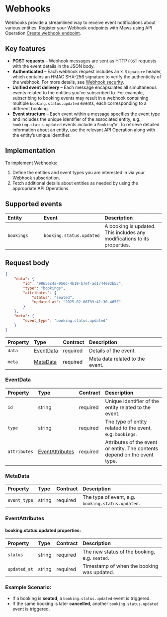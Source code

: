 # Webhooks

Webhooks provide a streamlined way to receive event notifications about various entities. Register your Webhook endpoints with Mews using API Operation [Create webhook endpoint](../operations/webhookendpoints.md#create-webhook-endpoint).

## Key features

* __POST requests__ – Webhook messages are sent as HTTP `POST` requests with the event details in the JSON body.
* __Authenticated__ – Each webhook request includes an `X-Signature` header, which contains an HMAC SHA-256 signature to verify the authenticity of the webhook. For more details, see [Webhook security](wh-security.md).
* __Unified event delivery__ – Each message encapsulates all simultaneous events related to the entities you’ve subscribed to. For example, subscribing to booking events may result in a webhook containing multiple `booking.status.updated` events, each corresponding to a different booking.
* __Event structure__ – Each event within a message specifies the event type and includes the unique identifier of the associated entity, e.g., `booking.status.updated` events include a `BookingId`. To retrieve detailed information about an entity, use the relevant API Operation along with the entity’s unique identifier.

## Implementation

To implement Webhooks:

1. Define the entities and event types you are interested in via your Webhook subscription.
2. Fetch additional details about entities as needed by using the appropriate API Operations.

## Supported events

| <div style="width:100px">Entity</div> | <div style="width:150px">Event</div> | Description |
| :-- | :-- | :-- |
| `bookings` | `booking.status.updated`  | A booking is updated. This includes any modifications to its properties. |

## Request body

```json
{
    "data": {
        "id": "98656c4a-950d-4b19-b7ef-ad1744e92b53",
        "type": "bookings",
        "attributes": {
            "status": "seated",
            "updated_at": "2025-02-06T09:41:30.465Z"
        }
    },
    "meta": {
        "event_type": "booking.status.updated"
    }
}
```

| Property | Type | Contract | Description |
| :-- | :-- | :-- | :-- |
| `data` | [EventData](#eventdata) | required | Details of the event. |
| `meta` | [MetaData](#metadata) | required | Meta data related to the event. |

### EventData

| Property | Type | Contract | Description |
| :-- | :-- | :-- | :-- |
| `id` | string | required | Unique identifier of the entity related to the event. |
| `type` | string | required | The type of entity related to the event, e.g. `bookings`. |
| `attributes` | [EventAttributes](#eventattributes) | required | Attributes of the event or entity. The contents depend on the event type. |

### MetaData

| Property | Type | Contract | Description |
| :-- | :-- | :-- | :-- |
| `event_type` | string | required | The type of event, e.g. `booking.status.updated`. |

### EventAttributes

#### booking.status.updated properties:

| Property | Type | Contract | Description |
| :-- | :-- | :-- | :-- |
| `status` | string | required | The new status of the booking, e.g. `seated`. |
| `updated_at` | string | required | Timestamp of when the booking was updated. |

### **Example Scenario:**

- If a booking is **seated**, a `booking.status.updated` event is triggered.
- If the same booking is later **cancelled**, another `booking.status.updated` event is triggered.
